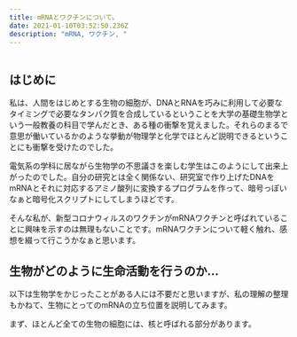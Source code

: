 ```yaml
---
title: mRNAとワクチンについて。
date: 2021-01-10T03:52:50.236Z
description: "mRNA, ワクチン, "
---
```

![]()

## はじめに

私は、人間をはじめとする生物の細胞が、DNAとRNAを巧みに利用して必要なタイミングで必要なタンパク質を合成しているということを大学の基礎生物学という一般教養の科目で学んだとき、ある種の衝撃を覚えました。それらのまるで意思が働いているかのような挙動が物理学と化学でほとんど説明できるということにも衝撃を受けたのでした。

電気系の学科に居ながら生物学の不思議さを楽しむ学生はこのようにして出来上がったのでした。自分の研究とは全く関係ない、研究室で作り上げたDNAをmRNAとそれに対応するアミノ酸列に変換するプログラムを作って、暗号っぽいなぁと暗号化スクリプトにしてしまうほどです。

そんな私が、新型コロナウィルスのワクチンがmRNAワクチンと呼ばれていることに興味を示すのは無理もないことです。mRNAワクチンについて軽く触れ、感想を綴って行こうかなぁと思います。

## 生物がどのように生命活動を行うのか...

以下は生物学をかじったことがある人には不要だと思いますが、私の理解の整理もかねて、生物にとってのmRNAの立ち位置を説明してみます。

まず、ほとんど全ての生物の細胞には、核と呼ばれる部分があります。